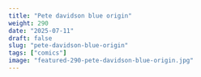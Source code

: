 ```yaml
---
title: "Pete davidson blue origin"
weight: 290
date: "2025-07-11"
draft: false
slug: "pete-davidson-blue-origin"
tags: ["comics"]
image: "featured-290-pete-davidson-blue-origin.jpg"
---
```

